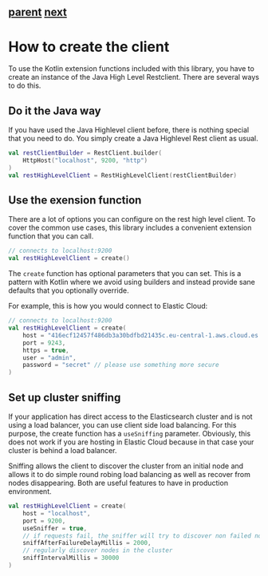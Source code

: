  [parent](index.md) [next](crud-support.md)
---
# How to create the client

To use the Kotlin extension functions included with this library, you have to create an instance
of the Java High Level Restclient. There are several ways to do this.
                
## Do it the Java way 

If you have used the Java Highlevel client before, there is nothing special that you need to do. 
You simply create a Java Highlevel Rest client as usual.

```kotlin
val restClientBuilder = RestClient.builder(
    HttpHost("localhost", 9200, "http")
)
val restHighLevelClient = RestHighLevelClient(restClientBuilder)
```

## Use the exension function

There are a lot of options you can configure on the rest high level client. To cover the 
common use cases, this library includes a convenient extension function that you can call. 

```kotlin
// connects to localhost:9200
val restHighLevelClient = create()
```

The `create` function has optional parameters that you can set. This is a pattern with Kotlin where
we avoid using builders and instead provide sane defaults that you optionally override.

For example, this is how you would connect to Elastic Cloud:

```kotlin
// connects to localhost:9200
val restHighLevelClient = create(
    host = "416ecf12457f486db3a30bdfbd21435c.eu-central-1.aws.cloud.es.io",
    port = 9243,
    https = true,
    user = "admin",
    password = "secret" // please use something more secure
)
```

## Set up cluster sniffing

If your application has direct access to the Elasticsearch cluster and is not using a load balancer,
you can use client side load balancing. For this purpose, the create function has a `useSniffing` 
parameter. Obviously, this does not work if you are hosting in Elastic Cloud because in that case your
cluster is behind a load balancer.

Sniffing allows the client to discover the cluster from an initial node and allows it to do
simple round robing load balancing as well as recover from nodes disappearing. Both are useful features 
to have in production environment. 

```kotlin
val restHighLevelClient = create(
    host = "localhost",
    port = 9200,
    useSniffer = true,
    // if requests fail, the sniffer will try to discover non failed nodes
    sniffAfterFailureDelayMillis = 2000,
    // regularly discover nodes in the cluster
    sniffIntervalMillis = 30000
)
```



